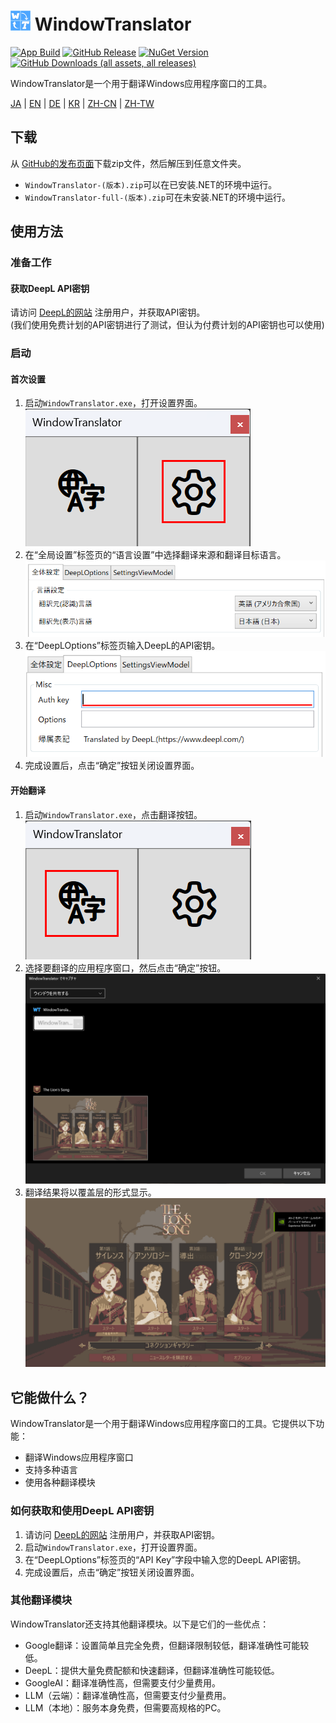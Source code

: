 # <img src="images/wt.png" width="32" > WindowTranslator

[![App Build](https://github.com/Freeesia/WindowTranslator/actions/workflows/dotnet-desktop.yml/badge.svg)](https://github.com/Freeesia/WindowTranslator/actions/workflows/dotnet-desktop.yml)
[![GitHub Release](https://img.shields.io/github/v/release/Freeesia/WindowTranslator)](https://github.com/Freeesia/WindowTranslator/releases/latest)
[![NuGet Version](https://img.shields.io/nuget/v/WindowTranslator.Abstractions)](https://www.nuget.org/packages/WindowTranslator.Abstractions)
[![GitHub Downloads (all assets, all releases)](https://img.shields.io/github/downloads/Freeesia/WindowTranslator/total)](https://github.com/Freeesia/WindowTranslator/releases/latest)

WindowTranslator是一个用于翻译Windows应用程序窗口的工具。

[JA](README.md) | [EN](./README.en.md) | [DE](./README.de.md) | [KR](./README.kr.md) | [ZH-CN](./README.zh-cn.md) | [ZH-TW](./README.zh-tw.md)

## 下载

从 [GitHub的发布页面](https://github.com/Freeesia/WindowTranslator/releases/latest)下载zip文件，然后解压到任意文件夹。

* `WindowTranslator-(版本).zip`可以在已安装.NET的环境中运行。
* `WindowTranslator-full-(版本).zip`可在未安装.NET的环境中运行。

## 使用方法

### 准备工作

#### 获取DeepL API密钥

请访问 [DeepL的网站](https://www.deepl.com/zh/pro-api) 注册用户，并获取API密钥。  
(我们使用免费计划的API密钥进行了测试，但认为付费计划的API密钥也可以使用)

### 启动

#### 首次设置

1. 启动`WindowTranslator.exe`，打开设置界面。   
  ![设置](images/settings.png)
2. 在“全局设置”标签页的“语言设置”中选择翻译来源和翻译目标语言。   
  ![语言设置](images/language.png)
3. 在“DeepLOptions”标签页输入DeepL的API密钥。   
  ![DeepL设置](images/deepl.png)
4. 完成设置后，点击“确定”按钮关闭设置界面。

#### 开始翻译

1. 启动`WindowTranslator.exe`，点击翻译按钮。   
  ![翻译按钮](images/translate.png)
2. 选择要翻译的应用程序窗口，然后点击“确定”按钮。   
  ![窗口选择](images/select.png)
3. 翻译结果将以覆盖层的形式显示。   
  ![翻译结果](images/result.png)

## 它能做什么？

WindowTranslator是一个用于翻译Windows应用程序窗口的工具。它提供以下功能：

- 翻译Windows应用程序窗口
- 支持多种语言
- 使用各种翻译模块

### 如何获取和使用DeepL API密钥

1. 请访问 [DeepL的网站](https://www.deepl.com/pro-api) 注册用户，并获取API密钥。
2. 启动`WindowTranslator.exe`，打开设置界面。
3. 在“DeepLOptions”标签页的“API Key”字段中输入您的DeepL API密钥。
4. 完成设置后，点击“确定”按钮关闭设置界面。

### 其他翻译模块

WindowTranslator还支持其他翻译模块。以下是它们的一些优点：

- Google翻译：设置简单且完全免费，但翻译限制较低，翻译准确性可能较低。
- DeepL：提供大量免费配额和快速翻译，但翻译准确性可能较低。
- GoogleAI：翻译准确性高，但需要支付少量费用。
- LLM（云端）：翻译准确性高，但需要支付少量费用。
- LLM（本地）：服务本身免费，但需要高规格的PC。
